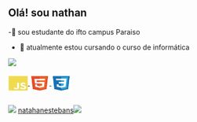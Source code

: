 ## Olá! sou nathan

-🔭 sou estudante do ifto campus Paraiso
- 🌱 atualmente estou cursando o curso de informática



<div>
  <a href= "https://github.com/nathanolivveiaraujo">
  <img heigth="180em" src="https://github-readme-stats.vercel.app/api?username=nathanaraujo&show_icons=true&theme=gruvbox"/>
    
</div>

<div style="display: inline_block"><br>
  <img align="center" alt="Rafa-Js" height="30" width="40" src="https://raw.githubusercontent.com/devicons/devicon/master/icons/javascript/javascript-plain.svg">
  <img align="center" alt="Rafa-HTML" height="30" width="40" src="https://raw.githubusercontent.com/devicons/devicon/master/icons/html5/html5-original.svg">
  <img align="center" alt="Rafa-CSS" height="30" width="40" src="https://raw.githubusercontent.com/devicons/devicon/master/icons/css3/css3-original.svg">
</div>
  
  ##
 
<div> 
  <a href="https://instagram.com/nathan_estebans" target="_blank"><img src="https://img.shields.io/badge/-Instagram-%23E4405F?style=for-the-badge&logo=instagram&logoColor=white" target="_blank"></a>
  <a href = "mailto:">natahanestebans<img src="https://img.shields.io/badge/-Gmail-oliveiraaraujonathan%23333?style=for-the-badge&logo=gmail&logoColor=white" target="_blank"></a>
 
</div>

